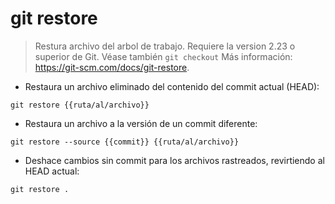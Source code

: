 # git restore

> Restura archivo del arbol de trabajo. Requiere la version 2.23 o superior de Git.
> Véase también `git checkout`
> Más información: <https://git-scm.com/docs/git-restore>.

- Restaura un archivo eliminado del contenido del commit actual (HEAD):

`git restore {{ruta/al/archivo}}`

- Restaura un archivo a la versión de un commit diferente:

`git restore --source {{commit}} {{ruta/al/archivo}}`

- Deshace cambios sin commit para los archivos rastreados, revirtiendo al HEAD actual:

`git restore .`
